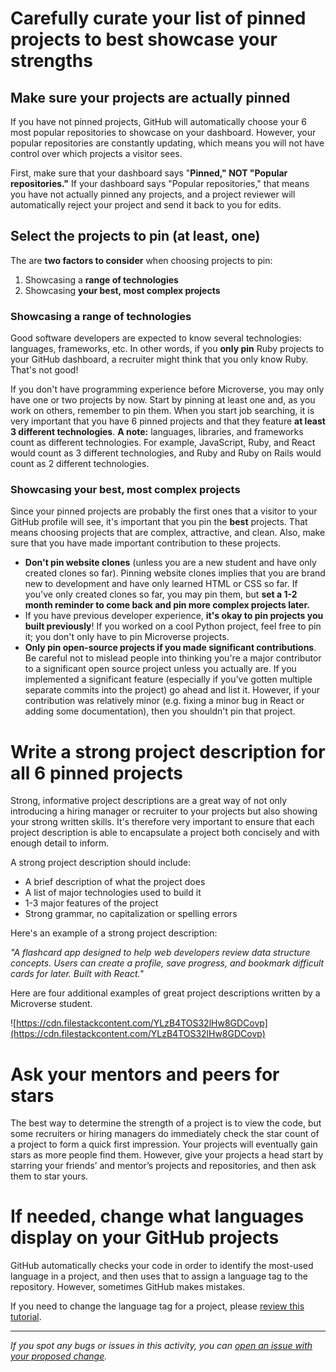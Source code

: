 # Carefully curate your list of pinned projects to best showcase your strengths

## **Make sure your projects are actually pinned**

If you have not pinned projects, GitHub will automatically choose your 6 most popular repositories to showcase on your dashboard. However, your popular repositories are constantly updating, which means you will not have control over which projects a visitor sees.

First, make sure that your dashboard says "**Pinned," NOT "Popular repositories."** If your dashboard says "Popular repositories," that means you have not actually pinned any projects, and a project reviewer will automatically reject your project and send it back to you for edits.

## **Select the projects to pin (at least, one)**

The are **two factors to consider** when choosing projects to pin:

1. Showcasing a **range of technologies**
2. Showcasing **your best, most complex projects**

### Showcasing a range of technologies

Good software developers are expected to know several technologies: languages, frameworks, etc. In other words, if you **only pin** Ruby projects to your GitHub dashboard, a recruiter might think that you only know Ruby. That's not good!

If you don't have programming experience before Microverse, you may only have one or two projects by now. Start by pinning at least one and, as you work on others, remember to pin them. When you start job searching, it is very important that you have 6 pinned projects and that they feature **at least 3 different technologies**. **A note:** languages, libraries, and frameworks count as different technologies. For example, JavaScript, Ruby, and React would count as 3 different technologies, and Ruby and Ruby on Rails would count as 2 different technologies.

### Showcasing your best, most complex projects

Since your pinned projects are probably the first ones that a visitor to your GitHub profile will see, it's important that you pin the **best** projects. That means choosing projects that are complex, attractive, and clean. Also, make sure that you have made important contribution to these projects.

- **Don't pin website clones** (unless you are a new student and have only created clones so far). Pinning website clones implies that you are brand new to development and have only learned HTML or CSS so far. If you've only created clones so far, you may pin them, but **set a 1-2 month reminder to come back and pin more complex projects later.**
- If you have previous developer experience, **it's okay to pin projects you built previously**! If you worked on a cool Python project, feel free to pin it; you don't only have to pin Microverse projects.
- **Only pin open-source projects if you made significant contributions**. Be careful not to mislead people into thinking you're a major contributor to a significant open source project unless you actually are. If you implemented a significant feature (especially if you've gotten multiple separate commits into the project) go ahead and list it. However, if your contribution was relatively minor (e.g. fixing a minor bug in React or adding some documentation), then you shouldn't pin that project.

# **Write a strong project description for all 6 pinned projects**

Strong, informative project descriptions are a great way of not only introducing a hiring manager or recruiter to your projects but also showing your strong written skills. It's therefore very important to ensure that each project description is able to encapsulate a project both concisely and with enough detail to inform.

A strong project description should include:

- A brief description of what the project does
- A list of major technologies used to build it
- 1-3 major features of the project
- Strong grammar, no capitalization or spelling errors

Here's an example of a strong project description:

*"A flashcard app designed to help web developers review data structure concepts. Users can create a profile, save progress, and bookmark difficult cards for later. Built with React."*

Here are four additional examples of great project descriptions written by a Microverse student.

![https://cdn.filestackcontent.com/YLzB4TOS32lHw8GDCovp](https://cdn.filestackcontent.com/YLzB4TOS32lHw8GDCovp)

# **Ask your mentors and peers for stars**

The best way to determine the strength of a project is to view the code, but some recruiters or hiring managers do immediately check the star count of a project to form a quick first impression. Your projects will eventually gain stars as more people find them. However, give your projects a head start by starring your friends’ and mentor’s projects and repositories, and then ask them to star yours.

# **If needed, change what languages display on your GitHub projects**

GitHub automatically checks your code in order to identify the most-used language in a project, and then uses that to assign a language tag to the repository. However, sometimes GitHub makes mistakes.

If you need to change the language tag for a project, please [review this tutorial](https://www.loom.com/share/59fa5b6712184de09e8a527da02706d3?t=0).


------

_If you spot any bugs or issues in this activity, you can [open an issue with your proposed change](https://github.com/microverseinc/curriculum-transversal-skills/blob/main/git-github/articles/open_issue.md)._
